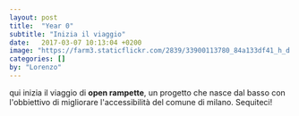 ```yaml
---
layout: post
title:  "Year 0"
subtitle: "Inizia il viaggio"
date:   2017-03-07 10:13:04 +0200
image: "https://farm3.staticflickr.com/2839/33900113780_84a133df41_h_d.jpg"
categories: []
by: "Lorenzo"
---
```


qui inizia il viaggio di **open rampette**, un progetto che nasce dal basso con l'obbiettivo di migliorare l'accessibilità del comune di milano.
Sequiteci!
